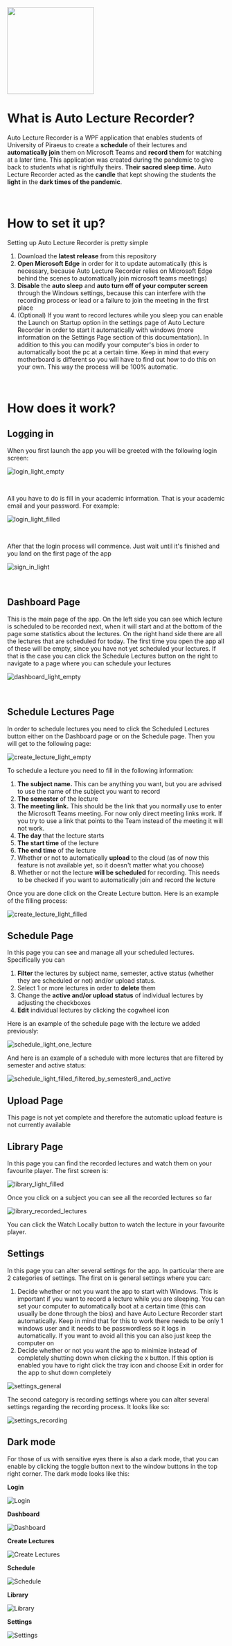 <img src="https://github.com/WebFlexers/AutoLectureRecorder/assets/57811193/182499ed-8759-4ab7-a2b5-717a4271d666" width="200" height="200"/>

# What is Auto Lecture Recorder?
Auto Lecture Recorder is a WPF application that enables students of University of Piraeus to create a **schedule** of their lectures and **automatically join** them on Microsoft Teams and **record them** for watching at a later time.
This application was created during the pandemic to give back to students what is rightfully theirs. **Their sacred sleep time.** Auto Lecture Recorder acted as the **candle** that kept showing the students 
the **light** in the **dark times of the pandemic**.

</br>

# How to set it up?
Setting up Auto Lecture Recorder is pretty simple

1) Download the **latest release** from this repository
2) **Open Microsoft Edge** in order for it to update automatically (this is necessary, because Auto Lecture Recorder relies on Microsoft Edge behind the scenes to automatically join microsoft teams meetings)
3) **Disable** the **auto sleep** and **auto turn off of your computer screen** through the Windows settings, because this can interfere with the recording process or lead or a failure to join the meeting in the first place
4) (Optional) If you want to record lectures while you sleep you can enable the Launch on Startup option in the settings page of Auto Lecture Recorder in order to start it automatically with windows (more information on the Settings Page section of this documentation).
In addition to this you can modify your computer's bios in order to automatically boot the pc at a certain time. Keep in mind that every motherboard is different so you will have to find out how to do this on your own.
This way the process will be 100% automatic.

</br>

# How does it work?

## Logging in

When you first launch the app you will be greeted with the following login screen:

![login_light_empty](https://github.com/WebFlexers/AutoLectureRecorder/assets/57811193/96d60117-53de-4e9a-8191-1b87a094665f)

</br>

All you have to do is fill in your academic information. That is your academic email and your password. For example:

![login_light_filled](https://github.com/WebFlexers/AutoLectureRecorder/assets/57811193/82136c03-4854-4992-a9a2-8bef12e9f2d7)

</br>

After that the login process will commence. Just wait until it's finished and you land on the first page of the app

![sign_in_light](https://github.com/WebFlexers/AutoLectureRecorder/assets/57811193/f16c985e-9885-4bb3-90f7-c6dee72a0c43)

</br>

## Dashboard Page

This is the main page of the app. On the left side you can see which lecture is scheduled to be recorded next, when it will start and at the bottom of the page some statistics
about the lectures. On the right hand side there are all the lectures that are scheduled for today. The first time you open the app all of these will be empty, since you 
have not yet scheduled your lectures. If that is the case you can click the Schedule Lectures button on the right to navigate to a page where you can schedule your lectures

![dashboard_light_empty](https://github.com/WebFlexers/AutoLectureRecorder/assets/57811193/50086711-c6e7-4f27-a97a-b0e904103963)

</br>

## Schedule Lectures Page

In order to schedule lectures you need to click the Scheduled Lectures button either on the Dashboard page or on the Schedule page.
Then you will get to the following page:

![create_lecture_light_empty](https://github.com/WebFlexers/AutoLectureRecorder/assets/57811193/e684b0c7-0aca-437e-b272-61017cdd7b69)

To schedule a lecture you need to fill in the following information:
1) **The subject name.** This can be anything you want, but you are advised to use the name of the subject you want to record
2) **The semester** of the lecture
3) **The meeting link.** This should be the link that you normally use to enter the Microsoft Teams meeting. For now only direct meeting links work. If you try to use a link that points to the Team instead of the meeting it will not work.
4) **The day** that the lecture starts
5) **The start time** of the lecture
6) **The end time** of the lecture
7) Whether or not to automatically **upload** to the cloud (as of now this feature is not available yet, so it doesn't matter what you choose)
8) Whether or not the lecture **will be scheduled** for recording. This needs to be checked if you want to automatically join and record the lecture

Once you are done click on the Create Lecture button. Here is an example of the filling process:

![create_lecture_light_filled](https://github.com/WebFlexers/AutoLectureRecorder/assets/57811193/2036c944-c307-43ed-966a-4fc56c8966d1)

## Schedule Page

In this page you can see and manage all your scheduled lectures. Specifically you can
1) **Filter** the lectures by subject name, semester, active status (whether they are scheduled or not) and/or upload status.
2) Select 1 or more lectures in order to **delete** them
3) Change the **active and/or upload status** of individual lectures by adjusting the checkboxes
4) **Edit** individual lectures by clicking the cogwheel icon


Here is an example of the schedule page with the lecture we added previously:

![schedule_light_one_lecture](https://github.com/WebFlexers/AutoLectureRecorder/assets/57811193/36bd3199-0450-464c-ba92-e34ef2750d39)

And here is an example of a schedule with more lectures that are filtered by semester and active status:

![schedule_light_filled_filtered_by_semester8_and_active](https://github.com/WebFlexers/AutoLectureRecorder/assets/57811193/49c0739d-d52f-4148-adfa-7eae54ce58e2)

## Upload Page

This page is not yet complete and therefore the automatic upload feature is not currently available

## Library Page

In this page you can find the recorded lectures and watch them on your favourite player. The first screen is:

![library_light_filled](https://github.com/WebFlexers/AutoLectureRecorder/assets/57811193/26b3eda8-2cbb-4c30-9282-896689b83b78)

Once you click on a subject you can see all the recorded lectures so far

![library_recorded_lectures](https://github.com/WebFlexers/AutoLectureRecorder/assets/57811193/00be6304-811c-4c36-96c8-778fd74dc2e1)

You can click the Watch Locally button to watch the lecture in your favourite player.

## Settings

In this page you can alter several settings for the app. In particular there are 2 categories of settings. 
The first on is general settings where you can:

1) Decide whether or not you want the app to start with Windows. This is important if you want to record a lecture while you are sleeping. You can set your computer to automatically
boot at a certain time (this can usually be done through the bios) and have Auto Lecture Recorder start automatically. Keep in mind that for this to work there needs to be only 1
windows user and it needs to be passwordless so it logs in automatically. If you want to avoid all this you can also just keep the computer on
2) Decide whether or not you want the app to minimize instead of completely shutting down when clicking the x button. If this option is enabled you have to right click the tray icon
and choose Exit in order for the app to shut down completely

![settings_general](https://github.com/WebFlexers/AutoLectureRecorder/assets/57811193/084addc2-45c6-469c-aeda-fcfa04cc1ec2)

The second category is recording settings where you can alter several settings regarding the recording process. It looks like so:

![settings_recording](https://github.com/WebFlexers/AutoLectureRecorder/assets/57811193/5288a7c2-30f4-4c34-acf5-fdbaeb336060)

## Dark mode

For those of us with sensitive eyes there is also a dark mode, that you can enable by clicking the toggle button next to the window buttons in the top right corner.
The dark mode looks like this:

**Login**

![Login](https://github.com/WebFlexers/AutoLectureRecorder/assets/57811193/cd5aa373-ca84-47cb-8ec7-11fdb14c82e9)

**Dashboard**

![Dashboard](https://github.com/WebFlexers/AutoLectureRecorder/assets/57811193/12f30b8b-72d7-447d-b063-ceecc91b84c7)

**Create Lectures**

![Create Lectures](https://github.com/WebFlexers/AutoLectureRecorder/assets/57811193/1a50026f-e93b-407b-80f3-5261787b12f3)

**Schedule**

![Schedule](https://github.com/WebFlexers/AutoLectureRecorder/assets/57811193/ea381759-a4ae-457a-92e0-0e02d8005182)

**Library**

![Library](https://github.com/WebFlexers/AutoLectureRecorder/assets/57811193/f2e06c22-6ada-424a-a62c-63fc94219447)

**Settings**

![Settings](https://github.com/WebFlexers/AutoLectureRecorder/assets/57811193/b48e2342-6bbb-4828-8bc9-d6f0660a7a52)
